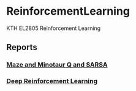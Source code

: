 # ReinforcementLearning
KTH EL2805 Reinforcement Learning

## Reports 
### [Maze and Minotaur Q and SARSA](https://github.com/bsridatta/ReinforcementLearning/blob/master/Maze%20and%20Minotaur/Lab%20Report%20Q%20%26SARSA.pdf)  
### [Deep Reinforcement Learning](https://github.com/bsridatta/ReinforcementLearning/blob/master/cartpole/Lab%20Report%20DQN.pdf)
